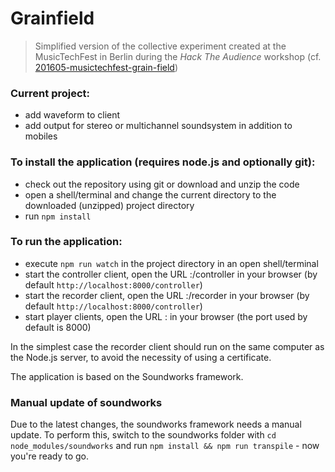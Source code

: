 # Grainfield

> Simplified version of the collective experiment created at the MusicTechFest in Berlin during the _Hack The Audience_ workshop (cf. [201605-musictechfest-grain-field](https://github.com/collective-soundworks-workshops/201605-musictechfest-grain-field))

### Current project:

- add waveform to client
- add output for stereo or multichannel soundsystem in addition to mobiles

### To install the application (requires node.js and optionally git):

- check out the repository using git or download and unzip the code
- open a shell/terminal and change the current directory to the downloaded (unzipped) project directory
- run `npm install`

### To run the application:

- execute `npm run watch` in the project directory in an open shell/terminal
- start the controller client, open the URL <server address>:<port>/controller in your browser (by default `http://localhost:8000/controller`)
- start the recorder client, open the URL <server address>:<port>/recorder in your browser (by default `http://localhost:8000/controller`)
- start player clients, open the URL <server address>:<port> in your browser (the port used by default is 8000)

In the simplest case the recorder client should run on the same computer as the Node.js server, to avoid the necessity of using a certificate.

The application is based on the Soundworks framework.

### Manual update of soundworks

Due to the latest changes, the soundworks framework needs a manual update. To perform this, switch to the soundworks folder with
`cd node_modules/soundworks` and run `npm install && npm run transpile` - now you're ready to go.